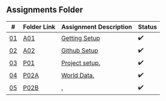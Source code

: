 ## Assignments Folder

|      #      | Folder Link  | Assignment Description | Status |
| :---------: | ------------ | ---------------------- |----------------------|
| [01](https://github.com/rugbyprof/5443-Spatial-DB/tree/main/Assignments/A01) | [A01](https://github.com/rugbyprof/5443-Spatial-DB/tree/main/Assignments/A01) | [Getting Setup](https://github.com/rugbyprof/5443-Spatial-DB/tree/main/Assignments/A01)|:heavy_check_mark: |
| [02](https://github.com/rugbyprof/5443-Spatial-DB/tree/main/Assignments/A02) | [A02](https://github.com/rugbyprof/5443-Spatial-DB/tree/main/Assignments/A02) | [Github Setup](https://github.com/rugbyprof/5443-Spatial-DB/tree/main/Assignments/A02) | :heavy_check_mark: |
| [03](./P01)  | [P01](./P01)  | [Project setup.](./P01)| :heavy_check_mark: |
| [04](./P02A) | [P02A](./P02A)| [World Data.](./P02A)  | :heavy_check_mark: |
| [05](./P02B) | [P02B](./P02B)| [.](./P02B)            | :heavy_check_mark: |
